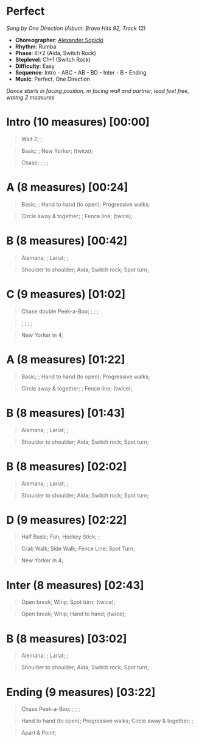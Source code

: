 # Perfect
*Song by One Direction (Album: Bravo Hits 92, Track 12)*

* **Choreographer**: [Alexander Sopicki](mailto:cuesheets@gmx.net "cuesheets@gmx.net")
* **Rhythm**: Rumba
* **Phase**: III+2 (Aida, Switch Rock)
* **Steplevel**: C1+1 (Switch Rock)
* **Difficulty**: Easy
* **Sequence**: Intro - ABC - AB - BD - Inter - B - Ending
* **Music**: Perfect, One Direction

*Dance starts in facing position, m facing wall and partner, lead feet free, waitng 2 measures*

# Intro (10 measures) [00:00]

> Wait 2; ;

> Basic; ; New Yorker; (twice);

> Chase; ; ; ;


# A (8 measures) [00:24]

> Basic; ; Hand to hand (to open); Progressive walks;

> Circle away & together; ; Fence line; (twice);

# B (8 measures) [00:42]

> Alemana; ; Lariat; ;

> Shoulder to shoulder; Aida; Switch rock; Spot turn;

# C (9 measures) [01:02]

> Chase double Peek-a-Boo; ; ; ;

> ; ; ; ;

> New Yorker in 4;

# A (8 measures) [01:22]

> Basic; ; Hand to hand (to open); Progressive walks;

> Circle away & together; ; Fence line; (twice);

# B (8 measures) [01:43]

> Alemana; ; Lariat; ;

> Shoulder to shoulder; Aida; Switch rock; Spot turn;

# B (8 measures) [02:02]

> Alemana; ; Lariat; ;

> Shoulder to shoulder; Aida; Switch rock; Spot turn;

# D (9 measures) [02:22]

> Half Basic; Fan; Hockey Stick; ;

> Crab Walk; Side Walk; Fence Line; Spot Turn;

> New Yorker in 4;

# Inter (8 measures) [02:43]

> Open break; Whip; Spot turn; (twice);

> Open break; Whip; Hand to hand; (twice);

# B (8 measures) [03:02]

> Alemana; ; Lariat; ;

> Shoulder to shoulder; Aida; Switch rock; Spot turn;

# Ending (9 measures) [03:22]

> Chase Peek-a-Boo; ; ; ;

> Hand to hand (to open); Progressive walks; Circle away & together; ;

> Apart & Point;

<meta name="x:audio-file" content="o/One Direction/One Direction - Perfect.mp3">